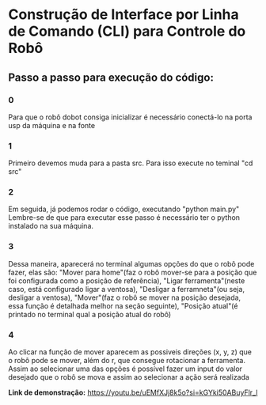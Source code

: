 # Construção de Interface por Linha de Comando (CLI) para Controle do Robô
## Passo a passo para execução do código:
### 0
Para que o robô dobot consiga inicializar é necessário conectá-lo na porta usp da máquina e na fonte
### 1
Primeiro devemos muda para a pasta src. Para isso execute no teminal "cd src"
### 2
Em seguida, já podemos rodar o código, executando "python main.py"
Lembre-se de que para executar esse passo é necessário ter o python instalado na sua máquina.
### 3 
Dessa maneira, aparecerá no terminal algumas opções do que o robô pode fazer, elas são: "Mover para home"(faz o robô mover-se para a posição que foi configurada como a posição de referência), "Ligar ferramenta"(neste caso, está configurado ligar a ventosa), "Desligar a ferramneta"(ou seja, desligar a ventosa), "Mover"(faz o robô se mover na posição desejada, essa função é detalhada melhor na seção seguinte), "Posição atual"(é printado no terminal qual a posição atual do robô)

### 4
Ao clicar na função de mover aparecem as possiveis direções (x, y, z) que o robô pode se mover, além do r, que consegue rotacionar a ferramenta. Assim ao selecionar uma das opções é possível fazer um input do valor desejado que o robô se mova e assim ao selecionar a ação será realizada

**Link de demonstração:** https://youtu.be/uEMfXJj8k5o?si=kGYki50ABuyFlr_l
